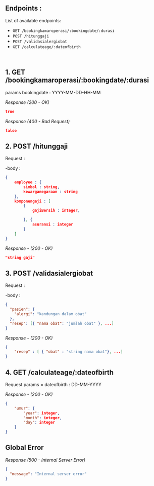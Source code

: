## Endpoints :

List of available endpoints:

- `GET /bookingkamaroperasi/:bookingdate/:durasi`
- `POST /hitunggaji`
- `POST /validasialergiobat`
- `GET /calculateage/:dateofbirth`

&nbsp;

## 1. GET /bookingkamaroperasi/:bookingdate/:durasi

params bookingdate : YYYY-MM-DD-HH-MM

_Response (200 - OK)_

```json
true
```

_Response (400 - Bad Request)_

```json
false
```

## 2. POST /hitunggaji

Request :

-body :

```json
{
    employee : {
        simbol : string,
        kewarganegaraan : string
    },
    komponengaji : [
        {
            gajiBersih : integer,

        }, {
            asuransi : integer
        }
    ]
}
```

_Response - (200 - OK)_

```json
"string gaji"
```

## 3. POST /validasialergiobat

Request :

-body :

```json
{
  "pasien": {
    "alergi": "kandungan dalam obat"
  },
  "resep": [{ "nama obat": "jumlah obat" }, ...]
}
```

_Response - (200 - OK)_

```json
{
    "resep" : [ { "obat" : "string nama obat"}, ...]
}
```

## 4. GET /calculateage/:dateofbirth

Request params = dateofbirth : DD-MM-YYYY

_Response - (200 - OK)_

```json
{
    "umur": {
        "year": integer,
        "month": integer,
        "day": integer
    }
}
```

## Global Error

_Response (500 - Internal Server Error)_

```json
{
  "message": "Internal server error"
}
```
